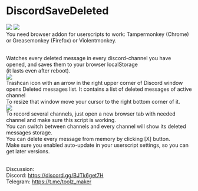 # DiscordSaveDeleted
[<img src="https://user-images.githubusercontent.com/3372598/166113712-1bc3d654-1342-4f1e-9845-21c3b21524b1.png">](https://greasyfork.org/en/scripts/453176-discord-watch-deleted-messages) [<img src="https://user-images.githubusercontent.com/3372598/166113714-5a2ede39-8d66-43a8-b5da-8f1897cb3121.png">](https://openuserjs.org/scripts/toolzmaker/Discord_Watch_Deleted_Messages) <br/>
You need browser addon for userscripts to work: Tampermonkey (Chrome) or Greasemonkey (Firefox) or Violentmonkey.<br/><br/>

Watches every deleted message in every discord-channel you have opened, and saves them to your browser localStorage<br/>(it lasts even after reboot).<br/>
<img src="https://i.imgur.com/mevO18t.png"><br/>
Trashcan icon with an arrow in the right upper corner of Discord window opens Deleted messages list. It contains a list of deleted messages of active channel<br/>
To resize that window move your cursor to the right bottom corner of it.<br/>
<img src="https://i.imgur.com/VPjrXGb.gif"><br/>
To record several channels, just open a new browser tab with needed channel and make sure this script is working.<br/>
You can switch between channels and every channel will show its deleted messages storage.<br/>
You can delete every message from memory by clicking [X] button.<br/>
Make sure you enabled auto-update in your userscript settings, so you can get later versions.<br/><br/>

Discussion:<br/>
Discord: <a>https://discord.gg/BJTk6get7H</a><br/>
Telegram: <a>https://t.me/toolz_maker</a>

